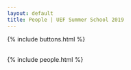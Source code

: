 ```yaml
---
layout: default
title: People | UEF Summer School 2019
---
```


{% include buttons.html %}

<br />
{% include people.html %}
